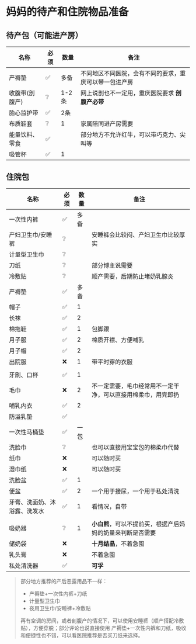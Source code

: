 <script setup>
import ScrollView from '../components/ScrollView.vue'
</script>

# 妈妈的待产和住院物品准备

<ScrollView>  

## 待产包（可能进产房）

| **名称**       | **必须** | **数量** | **备注**                                               |
| -------------- | -------- | -------- | ------------------------------------------------------ |
| 产褥垫         | ✅        | 多备     | 不同地区不同医院，会有不同的要求，重庆可以带一包进产房 |
| 收腹带(剖腹产) | ❔        | 1-2条    | 网上说剖也不一定用，重庆医院要求 **剖腹产必带**        |
| 胎心监护带     | ✅        | 2条      |                                                        |
| 布质鞋套       | ❔        | 1        | 家属陪同进产房需要                                     |
| 能量饮料、零食 | ✅        |          | 部分地方不允许红牛，可以带巧克力、尖叫等               |
| 吸管杯         | ✅        | 1        |                                                        |

## 住院包

| **名称**        | **必须** | **数量** | **备注**               |
| ------------------- | ---- | ---------------------- | ---------------------- |
| 一次性内裤        | ✅    | 多备  |                                                 |
| 产妇卫生巾/安睡裤 | ❔   |  | 安睡裤会比较闷、产妇卫生巾比较厚实 |
| 计量型卫生巾      | ❔   |       |                                                 |
| 刀纸 | ❔ | | 部分博主说需要 |
| 冷敷贴 | ❔ |  | 顺产需要，后期防止堵奶乳腺炎 |
| 产褥垫          | ✅    | 多备  |  |
| 帽子             | ✅    | 1 |                        |
| 长袜              | ✅    | 2 |                        |
| 棉拖鞋            | ✅    | 1 | 包脚跟                 |
| 月子服 | ✅ | 2 | 棉质开襟、方便哺乳 |
| 月子帽 | ✅ | 2 |  |
| 出院服           | ❌    | 1 | 带平时穿的衣服         |
|  |  |  |  |
| 牙刷、口杯        | ✅    | 1 |                        |
| 毛巾              | ❌   | 2 | 不一定需要，毛巾经常用不一定干净，可以直接用棉柔巾，用完即扔 |
| 哺乳内衣          | ✅    | 2 |                        |
| 防溢乳垫          | ✅    |     |                        |
| 一次性马桶垫      | ✅    | 一包 |                        |
| 洗脸巾 | ❔ |  | 也可以直接用宝宝包的棉柔巾代替 |
| 纸巾              | ❌    |     | 可以随时买             |
| 湿巾纸            | ❌   |     | 可以随时买 |
| 洗脸盆           | ✅    | 1 |                        |
| 便盆 | ✅ | 2 | 一个用于接尿，一个用于私处清洗 |
| 牙膏、洗面奶、沐浴露、洗发水 | ✅ | 1 | 看情况，自带 |
|  |  |  | |
| 吸奶器            | ❔   | 1 | **小白熊**，可以不提前买，根据产后妈妈的奶量来判断是否需要 |
| 储奶袋            | ❌    |     | **十月结晶**，不着急囤 |
| 乳头膏            | ❌    |     | 不着急囤               |
| 私处清洗器       | ✅    |     | **可孚**               |

> 部分地方推荐的产后恶露用品不一样：
>
> - 产褥垫+一次性内裤+刀纸
> - 计量型卫生巾
> - 夜用卫生巾/安睡裤+冷敷贴
>
> 再有空调的房间，或者剖腹产的情况下，可以使用安睡裤（顺产搭配冷敷贴），方便穿脱；部分评论也说直接使用 产褥垫+一次性内裤和刀纸，吸收和便捷性也不错，可以看医院推荐是否买刀纸来选择。



</ScrollView>
